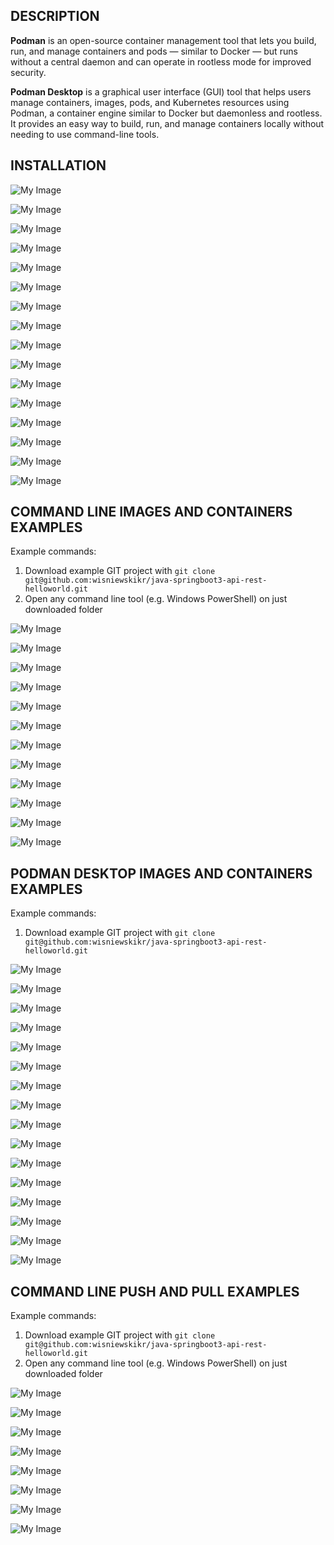 DESCRIPTION
-----------

**Podman** is an open-source container management tool that lets you build, run, and manage containers and 
pods — similar to Docker — but runs without a central daemon and can operate in rootless mode for improved security.

**Podman Desktop** is a graphical user interface (GUI) tool that helps users manage containers, images, pods, 
and Kubernetes resources using Podman, a container engine similar to Docker but daemonless and rootless. 
It provides an easy way to build, run, and manage containers locally without needing to use command-line tools.


INSTALLATION
------------

![My Image](readme-images/install-01.png)

![My Image](readme-images/install-02.png)

![My Image](readme-images/install-03.png)

![My Image](readme-images/install-04.png)

![My Image](readme-images/install-05.png)

![My Image](readme-images/install-06.png)

![My Image](readme-images/install-07.png)

![My Image](readme-images/install-08.png)

![My Image](readme-images/install-09.png)

![My Image](readme-images/install-10.png)

![My Image](readme-images/install-11.png)

![My Image](readme-images/install-12.png)

![My Image](readme-images/install-13.png)

![My Image](readme-images/install-14.png)

![My Image](readme-images/install-15.png)

![My Image](readme-images/install-16.png)


COMMAND LINE IMAGES AND CONTAINERS EXAMPLES
-------------------------------------------

Example commands:
1. Download example GIT project with `git clone git@github.com:wisniewskikr/java-springboot3-api-rest-helloworld.git`
2. Open any command line tool (e.g. Windows PowerShell) on just downloaded folder

![My Image](readme-images/command-line-01.png)

![My Image](readme-images/command-line-02.png)

![My Image](readme-images/command-line-03.png)

![My Image](readme-images/command-line-04.png)

![My Image](readme-images/command-line-05.png)

![My Image](readme-images/command-line-06.png)

![My Image](readme-images/command-line-07.png)

![My Image](readme-images/command-line-08.png)

![My Image](readme-images/command-line-09.png)

![My Image](readme-images/command-line-10.png)

![My Image](readme-images/command-line-11.png)

![My Image](readme-images/command-line-12.png)


PODMAN DESKTOP IMAGES AND CONTAINERS EXAMPLES
---------------------------------------------

Example commands:
1. Download example GIT project with `git clone git@github.com:wisniewskikr/java-springboot3-api-rest-helloworld.git`

![My Image](readme-images/desktop-01.png)

![My Image](readme-images/desktop-02.png)

![My Image](readme-images/desktop-03.png)

![My Image](readme-images/desktop-04.png)

![My Image](readme-images/desktop-05.png)

![My Image](readme-images/desktop-06.png)

![My Image](readme-images/desktop-07.png)

![My Image](readme-images/desktop-08.png)

![My Image](readme-images/desktop-09.png)

![My Image](readme-images/desktop-10.png)

![My Image](readme-images/desktop-11.png)

![My Image](readme-images/desktop-12.png)

![My Image](readme-images/desktop-13.png)

![My Image](readme-images/desktop-14.png)

![My Image](readme-images/desktop-15.png)

![My Image](readme-images/desktop-16.png)


COMMAND LINE PUSH AND PULL EXAMPLES
-------------------------------------------

Example commands:
1. Download example GIT project with `git clone git@github.com:wisniewskikr/java-springboot3-api-rest-helloworld.git`
1. Open any command line tool (e.g. Windows PowerShell) on just downloaded folder

![My Image](readme-images/cl-remote-01.png)

![My Image](readme-images/cl-remote-02.png)

![My Image](readme-images/cl-remote-03.png)

![My Image](readme-images/cl-remote-04.png)

![My Image](readme-images/cl-remote-05.png)

![My Image](readme-images/cl-remote-06.png)

![My Image](readme-images/cl-remote-07.png)

![My Image](readme-images/cl-remote-08.png)